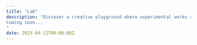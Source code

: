 ```yaml
---
title: "Lab"
description: "Discover a creative playground where experimental works and innovative ideas come to life. Here, you'll find cutting-edge concepts, bold attempts at realizing uncharted ideas, and unique explorations in design and technology. This space is dedicated to pushing boundaries, challenging the status quo, and sparking inspiration for future projects.
Coming soon...
"
date: 2023-04-12T00:00:00Z
---
```


